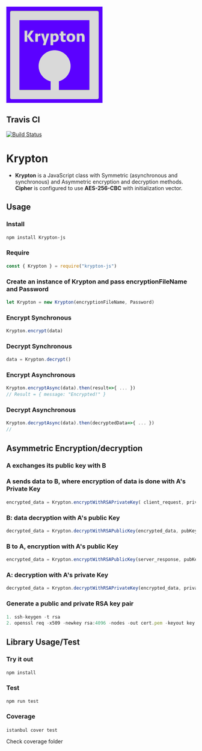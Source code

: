 ![Krypton Icon](https://raw.githubusercontent.com/HydroCarbons/krypton/master/krypton-256.png)

## Travis CI
[![Build Status](https://travis-ci.com/HydroCarbons/krypton.svg?branch=master)](https://travis-ci.com/HydroCarbons/krypton)

# Krypton
- **Krypton** is a JavaScript class with Symmetric (asynchronous and synchronous) and Asymmetric encryption and decryption methods. **Cipher** is configured to use **AES-256-CBC** with initialization vector.

## Usage

### Install
` npm install Krypton-js `

### Require
```javascript
const { Krypton } = require("krypton-js")
```
### Create an instance of Krypton and pass encryptionFileName and Password
```javascript
let Krypton = new Krypton(encryptionFileName, Password)
```

### Encrypt Synchronous
```javascript
Krypton.encrypt(data)
```

### Decrypt Synchronous
```javascript
data = Krypton.decrypt()
```

### Encrypt Asynchronous
```javascript
Krypton.encryptAsync(data).then(result=>{ ... })
// Result = { message: "Encrypted!" }
```

### Decrypt Asynchronous
```javascript
Krypton.decryptAsync(data).then(decryptedData=>{ ... })
//
```

## Asymmetric Encryption/decryption

### A exchanges its public key with B
### A sends data to B, where encryption of data is done with A's Private Key
```javascript
encrypted_data = Krypton.encryptWithRSAPrivateKey( client_request, privateKey )
```

### B: data decryption with A's public Key
```javascript
decrypted_data = Krypton.decryptWithRSAPublicKey(encrypted_data, pubKey)
```
### B to A, encryption with A's public Key
```javascript
encrypted_data = Krypton.encryptWithRSAPublicKey(server_response, pubKey)
```

### A: decryption with A's private Key
```javascript
decrypted_data = Krypton.decryptWithRSAPrivateKey(encrypted_data, privateKey)
```

### Generate a public and private RSA key pair
```javascript
1. ssh-keygen -t rsa
2. openssl req -x509 -newkey rsa:4096 -nodes -out cert.pem -keyout key.pem -days 365
```

## Library Usage/Test
### Try it out
` npm install `

### Test
` npm run test `

### Coverage
` istanbul cover test `

Check coverage folder
